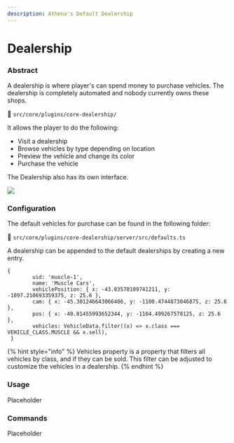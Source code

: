 ```yaml
---
description: Athena's Default Dealership
---
```


# Dealership

### Abstract

A dealership is where player's can spend money to purchase vehicles. The dealership is completely automated and nobody currently owns these shops.

📁 `src/core/plugins/core-dealership/`

It allows the player to do the following:

* Visit a dealership
* Browse vehicles by type depending on location
* Preview the vehicle and change its color
* Purchase the vehicle

The Dealership also has its own interface.

![](https://i.imgur.com/oaFjEAv.png)

### Configuration

The default vehicles for purchase can be found in the following folder:

📁 `src/core/plugins/core-dealership/server/src/defaults.ts`

A dealership can be appended to the default dealerships by creating a new entry.

```
{
        uid: 'muscle-1',
        name: 'Muscle Cars',
        vehiclePosition: { x: -43.83578109741211, y: -1097.210693359375, z: 25.6 },
        cam: { x: -45.301246643066406, y: -1100.4744873046875, z: 25.6 },
        pos: { x: -40.81455993652344, y: -1104.499267578125, z: 25.6 },
        vehicles: VehicleData.filter((x) => x.class === VEHICLE_CLASS.MUSCLE && x.sell),
 }
```

{% hint style="info" %}
Vehicles property is a property that filters all vehicles by class, and if they can be sold. This filter can be adjusted to customize the vehicles in a dealership.
{% endhint %}

### Usage

Placeholder



### Commands

Placeholder
